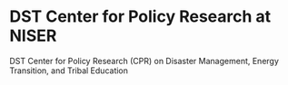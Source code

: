 # DST Center for Policy Research at NISER
DST Center for Policy Research (CPR) on Disaster Management, Energy Transition, and Tribal Education
